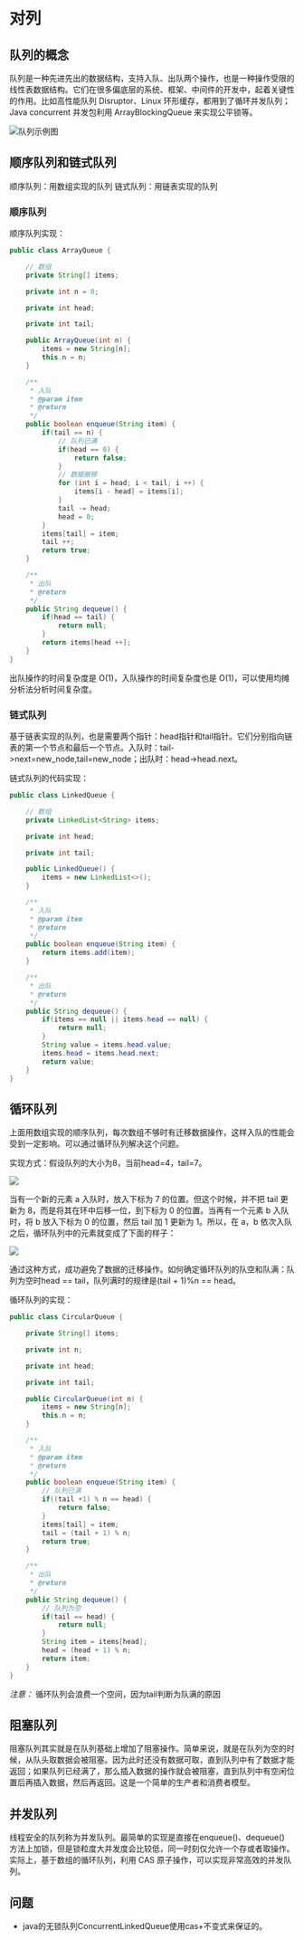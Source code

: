 # 对列

## 队列的概念

队列是一种先进先出的数据结构，支持入队、出队两个操作，也是一种操作受限的线性表数据结构。它们在很多偏底层的系统、框架、中间件的开发中，起着关键性的作用。比如高性能队列 Disruptor、Linux 环形缓存，都用到了循环并发队列；Java concurrent 并发包利用 ArrayBlockingQueue 来实现公平锁等。

![队列示例图](https://static001.geekbang.org/resource/image/9e/3e/9eca53f9b557b1213c5d94b94e9dce3e.jpg)

## 顺序队列和链式队列

顺序队列：用数组实现的队列
链式队列：用链表实现的队列

### 顺序队列

顺序队列实现：

```java
public class ArrayQueue {

    // 数组
    private String[] items;

    private int n = 0;

    private int head;

    private int tail;

    public ArrayQueue(int n) {
        items = new String[n];
        this.n = n;
    }

    /**
     * 入队
     * @param item
     * @return
     */
    public boolean enqueue(String item) {
        if(tail == n) {
            // 队列已满
            if(head == 0) {
                return false;
            }
            // 数据搬移
            for (int i = head; i < tail; i ++) {
                items[i - head] = items[i];
            }
            tail -= head;
            head = 0;
        }
        items[tail] = item;
        tail ++;
        return true;
    }

    /**
     * 出队
     * @return
     */
    public String dequeue() {
        if(head == tail) {
            return null;
        }
        return items[head ++];
    }
}
```

出队操作的时间复杂度是 O(1)，入队操作的时间复杂度也是 O(1)，可以使用均摊分析法分析时间复杂度。

### 链式队列

基于链表实现的队列，也是需要两个指针：head指针和tail指针。它们分别指向链表的第一个节点和最后一个节点。入队时：tail->next=new_node,tail=new_node；出队时：head->head.next。

链式队列的代码实现：

```java
public class LinkedQueue {

    // 数组
    private LinkedList<String> items;

    private int head;

    private int tail;

    public LinkedQueue() {
        items = new LinkedList<>();
    }

    /**
     * 入队
     * @param item
     * @return
     */
    public boolean enqueue(String item) {
        return items.add(item);
    }

    /**
     * 出队
     * @return
     */
    public String dequeue() {
        if(items == null || items.head == null) {
            return null;
        }
        String value = items.head.value;
        items.head = items.head.next;
        return value;
    }
}
```

## 循环队列

上面用数组实现的顺序队列，每次数组不够时有迁移数据操作，这样入队的性能会受到一定影响。可以通过循环队列解决这个问题。

实现方式：假设队列的大小为8，当前head=4，tail=7。

![](https://static001.geekbang.org/resource/image/58/90/58ba37bb4102b87d66dffe7148b0f990.jpg)

当有一个新的元素 a 入队时，放入下标为 7 的位置。但这个时候，并不把 tail 更新为 8，而是将其在环中后移一位，到下标为 0 的位置。当再有一个元素 b 入队时，将 b 放入下标为 0 的位置，然后 tail 加 1 更新为 1。所以，在 a，b 依次入队之后，循环队列中的元素就变成了下面的样子：

![](https://static001.geekbang.org/resource/image/71/80/71a41effb54ccea9dd463bde1b6abe80.jpg)

通过这种方式，成功避免了数据的迁移操作。如何确定循环队列的队空和队满：队列为空时head == tail，队列满时的规律是(tail + 1)%n == head。

循环队列的实现：

```java
public class CircularQueue {

    private String[] items;

    private int n;

    private int head;

    private int tail;

    public CircularQueue(int n) {
        items = new String[n];
        this.n = n;
    }

    /**
     * 入队
     * @param item
     * @return
     */
    public boolean enqueue(String item) {
        // 队列已满
        if((tail +1) % n == head) {
            return false;
        }
        items[tail] = item;
        tail = (tail + 1) % n;
        return true;
    }

    /**
     * 出队
     * @return
     */
    public String dequeue() {
        // 队列为空
        if(tail == head) {
            return null;
        }
        String item = items[head];
        head = (head + 1) % n;
        return item;
    }
}
```

*注意：* 循环队列会浪费一个空间，因为tail判断为队满的原因

## 阻塞队列

阻塞队列其实就是在队列基础上增加了阻塞操作。简单来说，就是在队列为空的时候，从队头取数据会被阻塞。因为此时还没有数据可取，直到队列中有了数据才能返回；如果队列已经满了，那么插入数据的操作就会被阻塞，直到队列中有空闲位置后再插入数据，然后再返回。这是一个简单的生产者和消费者模型。

## 并发队列

线程安全的队列称为并发队列。最简单的实现是直接在enqueue()、dequeue() 方法上加锁，但是锁粒度大并发度会比较低，同一时刻仅允许一个存或者取操作。实际上，基于数组的循环队列，利用 CAS 原子操作，可以实现非常高效的并发队列。

## 问题

* java的无锁队列ConcurrentLinkedQueue使用cas+不变式来保证的。
